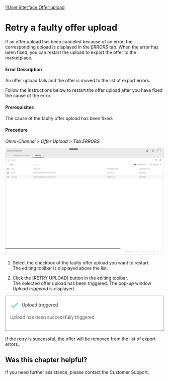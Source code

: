 [!!User interface Offer upload](../UserInterface/to_be_completed)   


# Retry a faulty offer upload

If an offer upload has been canceled because of an error, the corresponding upload is displayed in the *ERRORS* tab. When the error has been fixed, you can restart the upload to export the offer to the marketplace.

#### Error Description

An offer upload fails and the offer is moved to the list of export errors.

Follow the instructions below to restart the offer upload after you have fixed the cause of the error.

#### Prerequisites

The cause of the faulty offer upload has been fixed.

#### Procedure

*Omni-Channel > Offer Upload > Tab ERRORS*

![Export errors](../../Assets/Screenshots/Channels/OfferUpload/ExportErrors.png "[Export errors]")

1. Select the checkbox of the faulty offer upload you want to restart.   
  The editing toolbar is displayed above the list.

2. Click the [RETRY UPLOAD] button in the editing toolbar.   
  The selected offer upload has been triggered. The pop-up window *Upload triggered* is displayed.

  ![Upload triggered](../../Assets/Screenshots/Channels/OfferUpload/UploadTriggered.png "[Upload triggered]")

  If the retry is successful, the offer will be removed from the list of export errors.



## Was this chapter helpful?

If you need further assistance, please contact the Customer Support.
